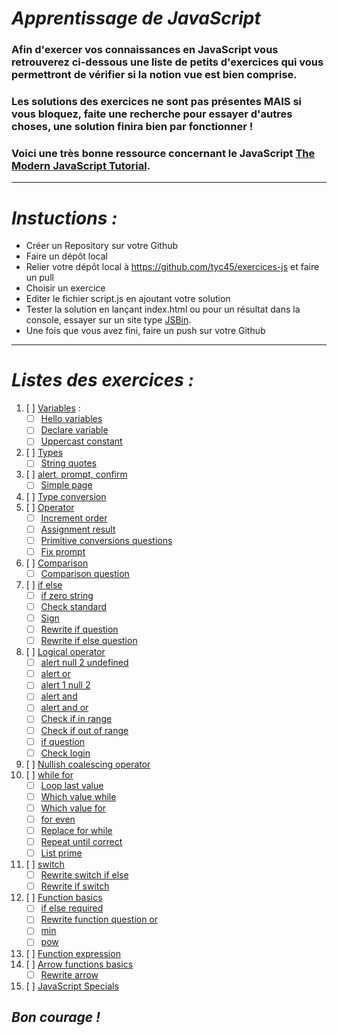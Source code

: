 # _Apprentissage de JavaScript_
### Afin d'exercer vos connaissances en JavaScript vous retrouverez ci-dessous une liste de petits d'exercices qui vous permettront de vérifier si la notion vue est bien comprise.
### Les solutions des exercices ne sont pas présentes **MAIS** si vous bloquez, faite une recherche pour essayer d'autres choses, une solution finira bien par fonctionner !
### Voici une très bonne ressource concernant le JavaScript [The Modern JavaScript Tutorial](https://javascript.info/).
___

# _Instuctions :_
- Créer un Repository sur votre Github
- Faire un dépôt local
- Relier votre dépôt local à https://github.com/tyc45/exercices-js et faire un pull 
- Choisir un exercice
- Editer le fichier script.js en ajoutant votre solution
- Tester la solution en lançant index.html ou pour un résultat dans la console, essayer sur un site type [JSBin](https://jsbin.com/?console,output).
- Une fois que vous avez fini, faire un push sur votre Github
___
# _Listes des exercices :_
1. [ ] [Variables](01-variables) :
    - [ ] [Hello variables](01-variables/1-hello-variables)
    - [ ] [Declare variable](01-variables/2-declare-variables)
    - [ ] [Uppercast constant](01-variables/3-uppercast-constant)
2. [ ] [Types](02-types)
    - [ ] [String quotes](02-types/1-string-quotes)
3. [ ] [alert, prompt, confirm](03-alert-prompt-confirm/1-simple-page)
    - [ ] [Simple page](03-alert-prompt-confirm)
4. [ ] [Type conversion](04-type-conversions)
5. [ ] [Operator](05-operators)
    - [ ] [Increment order](05-operators/1-simple-page)
    - [ ] [Assignment result](05-operators/2-assignment-result)
    - [ ] [Primitive conversions questions](05-operators/3-primitive-conversions-questions)
    - [ ] [Fix prompt](05-operators/4-fix-prompt)
6. [ ] [Comparison](06-comparison)
    - [ ] [Comparison question](06-comparison/1-comparison-questions)
7. [ ] [if else](07-ifelse)
    - [ ] [if zero string](07-ifelse/1-if-zero-string)
    - [ ] [Check standard](07-ifelse/2-check-standard)
    - [ ] [Sign](07-ifelse/3-sign)
    - [ ] [Rewrite if question](07-ifelse/5-rewrite-if-question)
    - [ ] [Rewrite if else question](07-ifelse/6-rewrite-if-else-question)
8. [ ] [Logical operator](08-logical-operators)
    - [ ] [alert null 2 undefined](08-logical-operators/1-alert-null-2-undefined)
    - [ ] [alert or](08-logical-operators/2-alert-or)
    - [ ] [alert 1 null 2](08-logical-operators/3-alert-1-null-2)
    - [ ] [alert and](08-logical-operators/4-alert-and)
    - [ ] [alert and or](08-logical-operators/5-alert-and-or)
    - [ ] [Check if in range](08-logical-operators/6-check-if-in-range)
    - [ ] [Check if out of range](08-logical-operators/7-check-if-out-range)
    - [ ] [if question](08-logical-operators/8-if-question)
    - [ ] [Check login](08-logical-operators/9-check-login)
9. [ ] [Nullish coalescing operator](09-nullish-coalescing-operator)
10. [ ] [while for](10-while-for)
    - [ ] [Loop last value](10-while-for/1-loop-last-value)
    - [ ] [Which value while](10-while-for/2-which-value-while)
    - [ ] [Which value for](10-while-for/3-which-value-for)
    - [ ] [for even](10-while-for/4-for-even)
    - [ ] [Replace for while](10-while-for/5-replace-for-while)
    - [ ] [Repeat until correct](10-while-for/6-repeat-until-correct)
    - [ ] [List prime](10-while-for/7-list-primes)
11. [ ] [switch](11-switch)
    - [ ] [Rewrite switch if else](11-switch/1-rewrite-switch-if-else)
    - [ ] [Rewrite if switch](11-switch/2-rewrite-if-switch)
12. [ ] [Function basics](12-function-basics)
    - [ ] [if else required](12-function-basics/1-if-else-required)
    - [ ] [Rewrite function question or](12-function-basics/2-rewrite-function-question-or)
    - [ ] [min](12-function-basics/3-min)
    - [ ] [pow](12-function-basics/4-pow)
13. [ ] [Function expression](13-function-expressions)
14. [ ] [Arrow functions basics](14-arrow-functions-basics)
    - [ ] [Rewrite arrow](14-arrow-functions-basics/1-rewrite-arrow)
15. [ ] [JavaScript Specials](15-javascript-specials)

## _**Bon courage !**_

